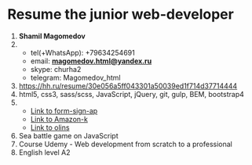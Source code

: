 # Resume the junior web-developer

1. **Shamil Magomedov**
2. 
   * tel(+WhatsApp): +79634254691
   * email: **magomedov.html@yandex.ru**
   * skype: churha2   
   * telegram: Magomedov_html
3. https://hh.ru/resume/30e056a5ff043301a50039ed1f714d37714444
4. html5, css3, sass/scss, JavaScript, jQuery, git, gulp, BEM, bootstrap4
5. 
   * [Link to form-sign-ap](https://womajies.github.io/form-signap/)
   * [Link to Amazon-k](https://womajies.github.io/Amazon-k/)
   * [Link to olins](https://womajies.github.io/olins/)
6. Sea battle game on JavaScript
7. Course Udemy - Web development from scratch to a professional
8. English level A2

